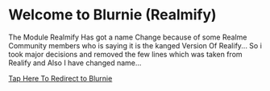 # Welcome to Blurnie (Realmify)

The Module Realmify Has got a name Change because of some Realme Community members who is saying it is the kanged Version Of Realify...
So i took major decisions and removed the few lines which was taken from Realify and Also I have changed name...

[Tap Here To Redirect to Blurnie](https://github.com/Kartrexofficial/Blurnie)
